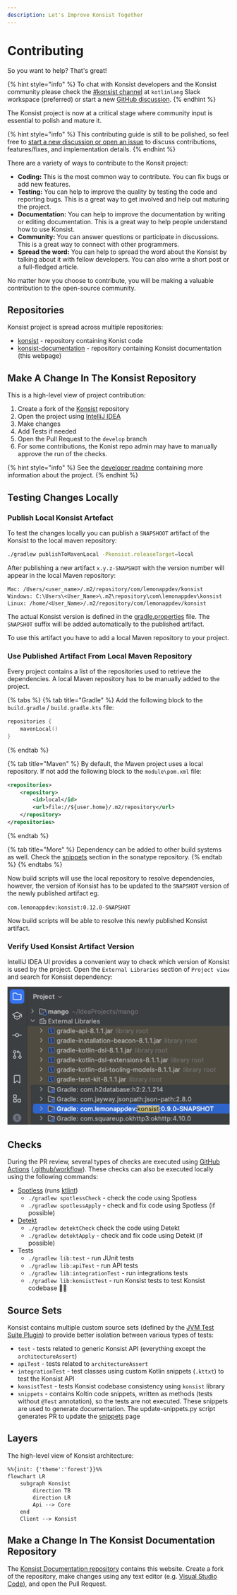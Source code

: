 ```yaml
---
description: Let's Improve Konsist Together
---
```


# Contributing

So you want to help? That's great!

{% hint style="info" %}
To chat with Konsist developers and the Konsist community please check the [#konsist channel](https://kotlinlang.slack.com/archives/C05QG9FD6KS) at `kotlinlang` Slack workspace (preferred) or start a new [GitHub discussion](https://github.com/LemonAppDev/konsist/discussions).
{% endhint %}

The Konsist project is now at a critical stage where community input is essential to polish and mature it.

{% hint style="info" %}
This contributing guide is still to be polished, so feel free to [start a new discussion or open an issue](https://github.com/LemonAppDev/konsist/discussions/new/choose) to discuss contributions, features/fixes, and implementation details.
{% endhint %}

There are a variety of ways to contribute to the Konsit project:

* **Coding:** This is the most common way to contribute. You can fix bugs or add new features.
* **Testing:** You can help to improve the quality by testing the code and reporting bugs. This is a great way to get involved and help out maturing the project.
* **Documentation:** You can help to improve the documentation by writing or editing documentation. This is a great way to help people understand how to use Konsist.
* **Community:** You can answer questions or participate in discussions. This is a great way to connect with other programmers.
* **Spread the word:** You can help to spread the word about the Konsist by talking about it with fellow developers. You can also write a short post or a full-fledged article.

No matter how you choose to contribute, you will be making a valuable contribution to the open-source community.

## Repositories

Konsist project is spread across multiple repositories:

* [konsist](https://github.com/LemonAppDev/konsist) - repository containing Konist code
* [konsist-documentation](https://github.com/LemonAppDev/konsist-documentation) - repository containing Konsist documentation (this webpage)

## Make A Change In The Konsist Repository

This is a high-level view of project contribution:

1. Create a fork of the [Konsist](https://github.com/LemonAppDev/konsist) repository
2. Open the project using [IntelliJ IDEA](https://www.jetbrains.com/idea/)
3. Make changes
4. Add Tests if needed
5. Open the Pull Request to the `develop` branch
6. For some contributions, the Konist repo admin may have to manually approve the run of the checks.&#x20;

{% hint style="info" %}
See the [developer readme](https://github.com/LemonAppDev/konsist/blob/main/DeveloperReadme.md) containing more information about the project.
{% endhint %}

## Testing Changes Locally

### Publish Local Konsist Artefact

To test the changes locally you can publish a `SNAPSHOOT` artifact of the Konsist to the local maven repository:

```bash
./gradlew publishToMavenLocal -Pkonsist.releaseTarget=local
```

After publishing a new artifact `x.y.z-SNAPSHOT` with the version number will appear in the local Maven repository:

```
Mac: /Users/<user_name>/.m2/repository/com/lemonappdev/konsist 
Windows: C:\Users\<User_Name>\.m2\repository\com\lemonappdev\konsist 
Linux: /home/<User_Name>/.m2/repository/com/lemonappdev/konsist 
```

The actual Konsist version is defined in the [gradle.properties](https://github.com/LemonAppDev/konsist/blob/main/gradle.properties) file. The `SNAPSHOT` suffix will be added automatically to the published artifact.

To use this artifact you have to add a local Maven repository to your project.

### Use Published Artifact From Local Maven Repository

Every project contains a list of the repositories used to retrieve the dependencies. A local Maven repository has to be manually added to the project.

{% tabs %}
{% tab title="Gradle" %}
Add the following block to the `build.gradle` / `build.gradle.kts` file:

```kotlin
repositories {
    mavenLocal()
}
```
{% endtab %}

{% tab title="Maven" %}
By default, the Maven project uses a local repository. If not add the following block to the `module\pom.xml` file:

```xml
<repositories>
    <repository>
        <id>local</id>
        <url>file://${user.home}/.m2/repository</url>
    </repository>
</repositories>
```
{% endtab %}

{% tab title="More" %}
Dependency can be added to other build systems as well. Check the [snippets](https://central.sonatype.com/artifact/com.lemonappdev/konsist) section in the sonatype repository.
{% endtab %}
{% endtabs %}

Now build scripts will use the local repository to resolve dependencies, however, the version of Konsist has to be updated to the `SNAPSHOT` version of the newly published artifact eg.

`com.lemonappdev:konsist:0.12.0-SNAPSHOT`

Now build scripts will be able to resolve this newly published Konsist artifact.

### Verify Used Konsist Artifact Version

IntelliJ IDEA UI provides a convenient way to check which version of Konsist is used by the project. Open the `External Libraries` section of `Project view` and search for Konsist dependency:

![](<../.gitbook/assets/image (3) (1).png>)

## Checks

During the PR review, several types of checks are executed using [GitHub Actions](https://github.com/features/actions) ([.github/workflow](https://github.com/LemonAppDev/konsist/tree/main/.github/workflows)). These checks can also be executed locally using the following commands:

* [Spotless](https://github.com/diffplug/spotless) (runs [ktlint](https://github.com/pinterest/ktlint))
  * &#x20;`./gradlew spotlessCheck` - check the code using Spotless
  * &#x20;`./gradlew spotlessApply`  - check and fix code using Spotless (if possible)
* [Detekt](https://github.com/detekt/detekt)
  * `./gradlew detektCheck`  check the code using Detekt
  * &#x20;`./gradlew detektApply`  - check and fix code using Detekt (if possible)
* Tests
  * `./gradlew lib:test` - run JUnit tests
  * `./gradlew lib:apiTest` - run API tests
  * `./gradlew lib:integrationTest` -  run integrations tests
  * `./gradlew lib:konsistTest` -  run Konsist tests to test Konsist codebase 🤯😉

## Source Sets

Konsist contains multiple custom source sets (defined by the [JVM Test Suite Plugin](https://docs.gradle.org/current/userguide/jvm\_test\_suite\_plugin.html)) to provide better isolation between various types of tests:

* `test` - tests related to generic Konsist API (everything except the `architectureAssert`)
* `apiTest` - tests related to `architectureAssert`
* `integrationTest` - test classes using custom Kotlin snippets (`.kttxt`) to test the Konsist API
* `konsistTest` - tests Konsist codebase consistency using `konsist` library
* `snippets` - contains Koltin code snippets, written as methods (tests without `@Test` annotation), so the tests are not executed. These snippets are used to generate documentation. The update-snippets.py script generates PR to update the [snippets](https://docs.konsist.lemonappdev.com/inspiration/snippets) page

## Layers

The high-level view of Konsist architecture:

```mermaid
%%{init: {'theme':'forest'}}%%
flowchart LR
    subgraph Konsist
        direction TB
        direction LR
        Api --> Core
    end
    Client --> Konsist
```

## Make a Change In The Konsist Documentation Repository

The [Konsist Documentation repository](https://github.com/LemonAppDev/konsist-documentation) contains this website. Create a fork of the repository, make changes using any text editor (e.g. [Visual Studio Code](https://code.visualstudio.com/)), and open the Pull Request.
